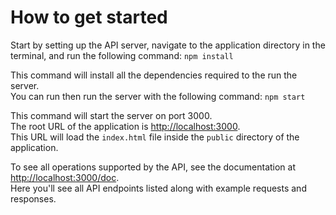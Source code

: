 # How to get started

Start by setting up the API server, navigate to the application directory in the terminal, and run the following command: `npm install`  

This command will install all the dependencies required to the run the server.  
You can run then run the server with the following command: `npm start`

This command will start the server on port 3000.  
The root URL of the application is <http://localhost:3000>.  
This URL will load the `index.html` file inside the `public` directory of the application.  

To see all operations supported by the API, see the documentation at <http://localhost:3000/doc>.  
Here you'll see all API endpoints listed along with example requests and responses.
